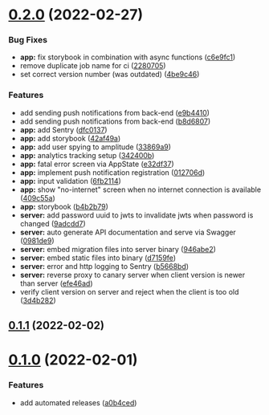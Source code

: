 # [0.2.0](https://git.bytecode.nl/bytecode/genesis/compare/v0.1.1...v0.2.0) (2022-02-27)


### Bug Fixes

* **app:** fix storybook in combination with async functions ([c6e9fc1](https://git.bytecode.nl/bytecode/genesis/commit/c6e9fc1ef1df5d0a525ed45dc15b40954fb1f9f4))
* remove duplicate job name for ci ([2280705](https://git.bytecode.nl/bytecode/genesis/commit/22807057f432aab3ca49ca7483081e472bfa2b4b))
* set correct version number (was outdated) ([4be9c46](https://git.bytecode.nl/bytecode/genesis/commit/4be9c46e0ae39aa80a6f3ff6271827cc8c699fc7))


### Features

* add sending push notifications from back-end ([e9b4410](https://git.bytecode.nl/bytecode/genesis/commit/e9b4410bb98bd5bb5629a17195098981c7a31364))
* add sending push notifications from back-end ([b8d6807](https://git.bytecode.nl/bytecode/genesis/commit/b8d68076582a66455b82628a35a9d9f1260ac114))
* **app:** add Sentry ([dfc0137](https://git.bytecode.nl/bytecode/genesis/commit/dfc013706ad5c21def28d66d2c15cb8a046f93de))
* **app:** add storybook ([42af49a](https://git.bytecode.nl/bytecode/genesis/commit/42af49a4136cd5dbf667501e4db06fdba3e66402))
* **app:** add user spying to amplitude ([33869a9](https://git.bytecode.nl/bytecode/genesis/commit/33869a97609ba979481ade5380505b6ed9a75edf))
* **app:** analytics tracking setup ([342400b](https://git.bytecode.nl/bytecode/genesis/commit/342400b72afdbee3d837e44fdfbb3b981d505fb9))
* **app:** fatal error screen via AppState ([e32df37](https://git.bytecode.nl/bytecode/genesis/commit/e32df372c8c176e5270f34a8265c29c7111ba732))
* **app:** implement push notification registration ([012706d](https://git.bytecode.nl/bytecode/genesis/commit/012706d7e6a591e8bc954ae57cd469fc9e1311fa))
* **app:** input validation ([6fb2114](https://git.bytecode.nl/bytecode/genesis/commit/6fb2114645342bd291e82b1ac03f4026d5917172))
* **app:** show "no-internet" screen when no internet connection is available ([409c55a](https://git.bytecode.nl/bytecode/genesis/commit/409c55afd63e9ef7a481db805eb584c0044d9846))
* **app:** storybook ([b4b2b79](https://git.bytecode.nl/bytecode/genesis/commit/b4b2b796c30e9695b3f34ebcd801bb3409fe4deb))
* **server:** add password uuid to jwts to invalidate jwts when password is changed ([9adcdd7](https://git.bytecode.nl/bytecode/genesis/commit/9adcdd7df609778b376b2583cb8e3a7f753392a9))
* **server:** auto generate API documentation and serve via Swagger ([0981de9](https://git.bytecode.nl/bytecode/genesis/commit/0981de9f2b3c72addc134cc9ba8480f12a721710))
* **server:** embed migration files into server binary ([946abe2](https://git.bytecode.nl/bytecode/genesis/commit/946abe2131eb955d58e5ead5b4d621b7aabe25a1))
* **server:** embed static files into binary ([d7159fe](https://git.bytecode.nl/bytecode/genesis/commit/d7159fea31e9310635601ca2f86fb3205165bc6b))
* **server:** error and http logging to Sentry ([b5668bd](https://git.bytecode.nl/bytecode/genesis/commit/b5668bd8d6d06ee4f709c685ae5fcc5c75ece68a))
* **server:** reverse proxy to canary server when client version is newer than server ([efe46ad](https://git.bytecode.nl/bytecode/genesis/commit/efe46ad3e5b45c78049e59a20dbcd7a69148cf8b))
* verify client version on server and reject when the client is too old ([3d4b282](https://git.bytecode.nl/bytecode/genesis/commit/3d4b282a90557be9469ed68a2587ad557c911089))

## [0.1.1](https://git.bytecode.nl/bytecode/genesis/compare/v0.1.0...v0.1.1) (2022-02-02)

# [0.1.0](https://git.bytecode.nl/bytecode/genesis/compare/v0.0.1...v0.1.0) (2022-02-01)


### Features

* add automated releases ([a0b4ced](https://git.bytecode.nl/bytecode/genesis/commit/a0b4ced52a35579a38dac84df3a461682e21010f))
